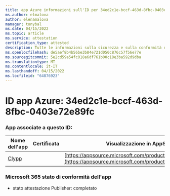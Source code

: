 ```yaml
---
title: app Azure informazioni sull'ID per 34ed2c1e-bccf-463d-8fbc-0403e72e89fc
ms.author: elmalova
author: elenamalova
manager: tonybal
ms.date: 04/15/2022
ms.topic: article
ms.service: attestation
certification_type: attested
description: Tutte le informazioni sulla sicurezza e sulla conformità disponibili per 34ed2c1e-bccf-463d-8fbc-0403e72e89fc.
ms.openlocfilehash: de5aef8b4b56be3b84e721d050c876c57f56e77e
ms.sourcegitcommit: 5e2cd59a54fc018a6df761b00c18e3ba592d9dba
ms.translationtype: MT
ms.contentlocale: it-IT
ms.lasthandoff: 04/15/2022
ms.locfileid: "64876923"
---
```

# <a name="azure-app-id-34ed2c1e-bccf-463d-8fbc-0403e72e89fc"></a>ID app Azure: 34ed2c1e-bccf-463d-8fbc-0403e72e89fc


### <a name="apps-associated-with-this-id"></a>App associate a questo ID:
| **Nome dell'app** | **Certificata** | **Visualizzazione in AppSource** |
|--------------|---------------|-----------------------|
| [Clypp](../forward/WA200003621.md) |  | [https://appsource.microsoft.com/product/office/WA200003621](https://appsource.microsoft.com/product/office/WA200003621) |

### <a name="microsoft-365-app-compliance-status"></a>Microsoft 365 stato di conformità dell'app
- stato attestazione Publisher: completato
